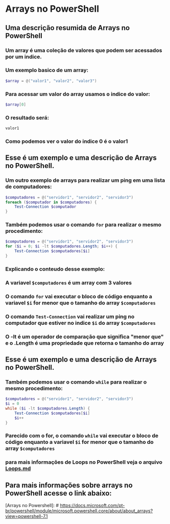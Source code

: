 # Arrays no PowerShell

## Uma descrição resumida de Arrays no PowerShell
### Um array é uma coleção de valores que podem ser acessados por um indice.
### Um exemplo basico de um array:
```powershell
$array = @("valor1", "valor2", "valor3")
```
### Para acessar um valor do array usamos o indice do valor:
```powershell
$array[0]
```
### O resultado será:
```powershell
valor1
```
### Como podemos ver o valor do indice 0 é o valor1

## Esse é um exemplo e uma descrição de Arrays no PowerShell.

### Um outro exemplo de arrays para realizar um ping em uma lista de computadores:
```powershell
$computadores = @("servidor1", "servidor2", "servidor3")
foreach ($computador in $computadores) {
    Test-Connection $computador
}
```
### Também podemos usar o comando `for` para realizar o mesmo procedimento:
```powershell
$computadores = @("servidor1", "servidor2", "servidor3")
for ($i = 0; $i -lt $computadores.Length; $i++) {
    Test-Connection $computadores[$i]
}
```
### Explicando o conteudo desse exemplo:
### A variavel `$computadores` é um array com 3 valores
### O comando `for` vai executar o bloco de código enquanto a variavel `$i` for menor que o tamanho do array `$computadores`
### O comando `Test-Connection` vai realizar um ping no computador que estiver no indice `$i` do array `$computadores`
### O -lt é um operador de comparação que significa "menor que" e o .Length é uma propriedade que retorna o tamanho do array

## Esse é um exemplo e uma descrição de Arrays no PowerShell.

### Também podemos usar o comando `while` para realizar o mesmo procedimento:
```powershell
$computadores = @("servidor1", "servidor2", "servidor3")
$i = 0
while ($i -lt $computadores.Length) {
    Test-Connection $computadores[$i]
    $i++
}
```

### Parecido com o for, o comando `while` vai executar o bloco de código enquanto a variavel `$i` for menor que o tamanho do array `$computadores`

### para mais informações de Loops no PowerShell veja o arquivo [Loops.md](Loops.md)

## Para mais informações sobre arrays no PowerShell acesse o link abaixo: 
[Arrays no Powershell]: # https://docs.microsoft.com/pt-br/powershell/module/microsoft.powershell.core/about/about_arrays?view=powershell-7.1
